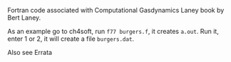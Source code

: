 

Fortran code associated with Computational Gasdynamics Laney book by
Bert Laney.

As an example go to ch4soft, run `f77 burgers.f`, it creates `a.out`.
Run it, enter 1 or 2, it will create a file `burgers.dat`. 

Also see Errata 

